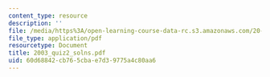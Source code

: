 ```yaml
---
content_type: resource
description: ''
file: /media/https%3A/open-learning-course-data-rc.s3.amazonaws.com/20-011j-statistical-thermodynamics-of-biomolecular-systems-be-011j-spring-2004/60d68842cb765cbae7d39775a4c80aa6_2003_quiz2_solns.pdf
file_type: application/pdf
resourcetype: Document
title: 2003_quiz2_solns.pdf
uid: 60d68842-cb76-5cba-e7d3-9775a4c80aa6
---
```

